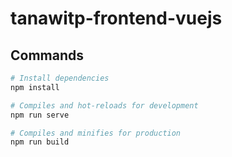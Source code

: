 # tanawitp-frontend-vuejs

## Commands

```bash
# Install dependencies
npm install

# Compiles and hot-reloads for development
npm run serve

# Compiles and minifies for production
npm run build
```
